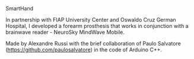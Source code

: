﻿SmartHand

In partnership with FIAP University Center and Oswaldo Cruz German Hospital, I developed a forearm prosthesis that works in conjunction with a brainwave reader - NeuroSky MindWave Mobile.

Made by Alexandre Russi with the brief collaboration of Paulo Salvatore (https://github.com/paulosalvatore) in the code of Arduino C++.
